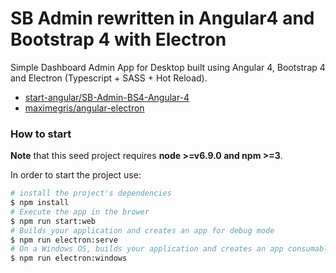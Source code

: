 # SB Admin rewritten in Angular4 and Bootstrap 4 with Electron

Simple Dashboard Admin App for Desktop built using Angular 4, Bootstrap 4 and Electron (Typescript + SASS + Hot Reload).

- [start-angular/SB-Admin-BS4-Angular-4](https://github.com/start-angular/SB-Admin-BS4-Angular-4)
- [maximegris/angular-electron](https://github.com/maximegris/angular-electron)

### How to start
**Note** that this seed project requires  **node >=v6.9.0 and npm >=3**.

In order to start the project use:
```bash
# install the project's dependencies
$ npm install
# Execute the app in the brower
$ npm run start:web
# Builds your application and creates an app for debug mode
$ npm run electron:serve
# On a Windows OS, builds your application and creates an app consumable in windows 32/64 bit systems
$ npm run electron:windows
```
